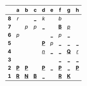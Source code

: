 |     |  a  |  b  |  c  |  d  |  e  |  f  |  g  |  h  |
|:---:|:---:|:---:|:---:|:---:|:---:|:---:|:---:|:---:|
|  **8**  |  _r_  |     |  [_](http://localhost:8080/api/chess/play?move=g4c8)  |  _k_  |     |  _b_  |     |     |
|  **7**  |     |  _p_  |  _p_  |  [_](http://localhost:8080/api/chess/play?move=g4d7)  |     |  [**B**](http://localhost:8080/api/chess/select?square=f7)  |  [_p_](http://localhost:8080/api/chess/play?move=g4g7)  |     |
|  **6**  |  _p_  |     |     |     |  [_](http://localhost:8080/api/chess/play?move=g4e6)  |  _p_  |  [_](http://localhost:8080/api/chess/play?move=g4g6)  |     |
|  **5**  |     |     |     |  [**P**](http://localhost:8080/api/chess/select?square=d5)  |  _p_  |  [_](http://localhost:8080/api/chess/play?move=g4f5)  |  [_](http://localhost:8080/api/chess/play?move=g4g5)  |  [_](http://localhost:8080/api/chess/play?move=g4h5)  |
|  **4**  |     |     |     |  [_n_](http://localhost:8080/api/chess/play?move=g4d4)  |  [_](http://localhost:8080/api/chess/play?move=g4e4)  |  [_](http://localhost:8080/api/chess/play?move=g4f4)  |  [**Q**](http://localhost:8080/api/chess/select?square=g4)  |  [_r_](http://localhost:8080/api/chess/play?move=g4h4)  |
|  **3**  |     |     |     |     |     |  [_](http://localhost:8080/api/chess/play?move=g4f3)  |  [_](http://localhost:8080/api/chess/play?move=g4g3)  |  [_](http://localhost:8080/api/chess/play?move=g4h3)  |
|  **2**  |  [**P**](http://localhost:8080/api/chess/select?square=a2)  |  [**P**](http://localhost:8080/api/chess/select?square=b2)  |     |  [**P**](http://localhost:8080/api/chess/select?square=d2)  |  [_](http://localhost:8080/api/chess/play?move=g4e2)  |  [**P**](http://localhost:8080/api/chess/select?square=f2)  |  [_](http://localhost:8080/api/chess/play?move=g4g2)  |  [**P**](http://localhost:8080/api/chess/select?square=h2)  |
|  **1**  |  [**R**](https://github.com/grim-kalman)  |  [**N**](http://localhost:8080/api/chess/select?square=b1)  |  [**B**](https://github.com/grim-kalman)  |  [_](http://localhost:8080/api/chess/play?move=g4d1)  |     |  [**R**](http://localhost:8080/api/chess/select?square=f1)  |  [**K**](http://localhost:8080/api/chess/select?square=g1)  |     |
